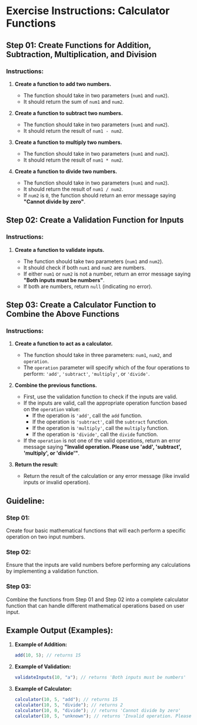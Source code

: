 # Exercise Instructions: Calculator Functions

## Step 01: Create Functions for Addition, Subtraction, Multiplication, and Division

### Instructions:

1. **Create a function to add two numbers.**

   - The function should take in two parameters (`num1` and `num2`).
   - It should return the sum of `num1` and `num2`.

2. **Create a function to subtract two numbers.**

   - The function should take in two parameters (`num1` and `num2`).
   - It should return the result of `num1 - num2`.

3. **Create a function to multiply two numbers.**

   - The function should take in two parameters (`num1` and `num2`).
   - It should return the result of `num1 * num2`.

4. **Create a function to divide two numbers.**
   - The function should take in two parameters (`num1` and `num2`).
   - It should return the result of `num1 / num2`.
   - If `num2` is `0`, the function should return an error message saying **"Cannot divide by zero"**.

## Step 02: Create a Validation Function for Inputs

### Instructions:

1. **Create a function to validate inputs.**
   
   - The function should take two parameters (`num1` and `num2`).
   - It should check if both `num1` and `num2` are numbers.
   - If either `num1` or `num2` is not a number, return an error message saying **"Both inputs must be numbers"**.
   - If both are numbers, return `null` (indicating no error).

## Step 03: Create a Calculator Function to Combine the Above Functions

### Instructions:

1. **Create a function to act as a calculator.**

   - The function should take in three parameters: `num1`, `num2`, and `operation`.
   - The `operation` parameter will specify which of the four operations to perform: `'add'`, `'subtract'`, `'multiply'`, or `'divide'`.

2. **Combine the previous functions.**

   - First, use the validation function to check if the inputs are valid.
   - If the inputs are valid, call the appropriate operation function based on the `operation` value:
     - If the operation is `'add'`, call the `add` function.
     - If the operation is `'subtract'`, call the `subtract` function.
     - If the operation is `'multiply'`, call the `multiply` function.
     - If the operation is `'divide'`, call the `divide` function.
   - If the `operation` is not one of the valid operations, return an error message saying **"Invalid operation. Please use 'add', 'subtract', 'multiply', or 'divide'"**.

3. **Return the result**:
   - Return the result of the calculation or any error message (like invalid inputs or invalid operation).

## Guideline:

### Step 01:

Create four basic mathematical functions that will each perform a specific operation on two input numbers.

### Step 02:

Ensure that the inputs are valid numbers before performing any calculations by implementing a validation function.

### Step 03:

Combine the functions from Step 01 and Step 02 into a complete calculator function that can handle different mathematical operations based on user input.

## Example Output (Examples):

1. **Example of Addition:**
   ```javascript
   add(10, 5); // returns 15
   ```
2. **Example of Validation:**
   ```javascript
   validateInputs(10, "a"); // returns 'Both inputs must be numbers'
   ```
3. **Example of Calculator:**
   ```javascript
   calculator(10, 5, "add"); // returns 15
   calculator(10, 5, "divide"); // returns 2
   calculator(10, 0, "divide"); // returns 'Cannot divide by zero'
   calculator(10, 5, "unknown"); // returns 'Invalid operation. Please use "add", "subtract", "multiply", or "divide".'
   ```
